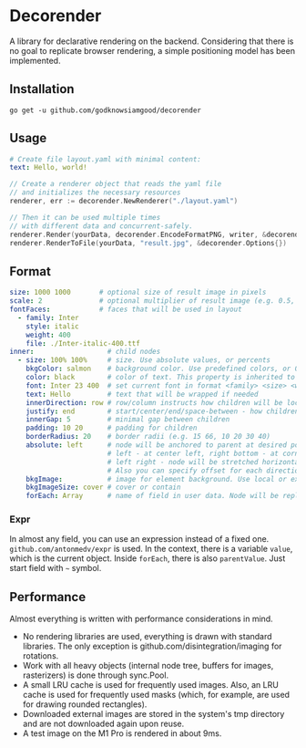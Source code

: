 # Decorender

A library for declarative rendering on the backend. Considering that there is no goal to replicate browser rendering, a simple positioning model has been implemented.


## Installation

    go get -u github.com/godknowsiamgood/decorender

## Usage

```yaml
# Create file layout.yaml with minimal content:
text: Hello, world!
```

```go
// Create a renderer object that reads the yaml file 
// and initializes the necessary resources
renderer, err := decorender.NewRenderer("./layout.yaml")

// Then it can be used multiple times 
// with different data and concurrent-safely.
renderer.Render(yourData, decorender.EncodeFormatPNG, writer, &decorender.Options{})
renderer.RenderToFile(yourData, "result.jpg", &decorender.Options{})
```

## Format

```yaml
size: 1000 1000       # optional size of result image in pixels
scale: 2              # optional multiplier of result image (e.g. 0.5, 1.5, 10)
fontFaces:            # faces that will be used in layout
  - family: Inter
    style: italic
    weight: 400
    file: ./Inter-italic-400.ttf
inner:                  # child nodes
  - size: 100% 100%     # size. Use absolute values, or percents
    bkgColor: salmon    # background color. Use predefined colors, or 0xaabbcc, 0xaabbccff
    color: black        # color of text. This property is inherited to all children
    font: Inter 23 400  # set current font in format <family> <size> <weight>. Every part is optional, except single number will be interpreted as size
    text: Hello         # text that will be wrapped if needed
    innerDirection: row # row/column instructs how children will be located
    justify: end        # start/center/end/space-between - how children will be positioned
    innerGap: 5         # minimal gap between children
    padding: 10 20      # padding for children
    borderRadius: 20    # border radii (e.g. 15 66, 10 20 30 40)
    absolute: left      # node will be anchored to parent at desired position, e.g.
                        # left - at center left, right bottom - at corner,
                        # left right - node will be stretched horizontally.
                        # Also you can specify offset for each direction, e.g. left/-10 top/55
    bkgImage:           # image for element background. Use local or external file starting with https://
    bkgImageSize: cover # cover or contain
    forEach: Array      # name of field in user data. Node will be replicated accordingly
```

### Expr
In almost any field, you can use an expression instead of a fixed one. `github.com/antonmedv/expr` is used. In the context, there is a variable `value`, which is the current object. Inside `forEach`, there is also `parentValue`. Just start field with `~` symbol.

## Performance

Almost everything is written with performance considerations in mind.
 * No rendering libraries are used, everything is drawn with standard libraries. The only exception is github.com/disintegration/imaging for rotations.
 * Work with all heavy objects (internal node tree, buffers for images, rasterizers) is done through sync.Pool.
 * A small LRU cache is used for frequently used images. Also, an LRU cache is used for frequently used masks (which, for example, are used for drawing rounded rectangles).
 * Downloaded external images are stored in the system's tmp directory and are not downloaded again upon reuse.
 * A test image on the M1 Pro is rendered in about 9ms.
